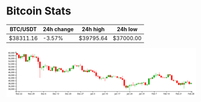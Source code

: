 # Bitcoin Stats

BTC/USDT|24h change|24h high|24h low|
|---|---|---|---|
|$38311.16|-3.57%|$39795.64|$37000.00|

<img src="./chart.svg">
